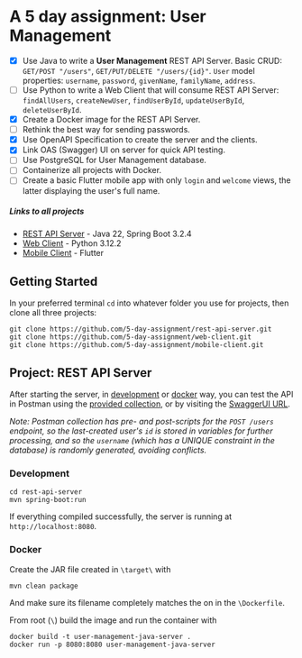 # A 5 day assignment: User Management

- [X] Use Java to write a **User Management** REST API Server. Basic CRUD: `GET/POST "/users"`, `GET/PUT/DELETE "/users/{id}"`. `User` model properties: `username`, `password`, `givenName`, `familyName`, `address`.
- [ ] Use Python to write a Web Client that will consume REST API Server: `findAllUsers`, `createNewUser`, `findUserById`, `updateUserById`, `deleteUserById`.
- [X] Create a Docker image for the REST API Server.
- [ ] Rethink the best way for sending passwords.
- [X] Use OpenAPI Specification to create the server and the clients.
- [X] Link OAS (Swagger) UI on server for quick API testing.
- [ ] Use PostgreSQL for User Management database.
- [ ] Containerize all projects with Docker.
- [ ] Create a basic Flutter mobile app with only `login` and `welcome` views, the latter displaying the user's full name.

##### Links to all projects
- [REST API Server][rest-api-server] - Java 22, Spring Boot 3.2.4
- [Web Client][web-client] - Python 3.12.2
- [Mobile Client][mobile-client] - Flutter

[rest-api-server]: https://github.com/5-day-assignment/rest-api-server "Scroll down to getting started"
[web-client]: https://github.com/5-day-assignment/web-client "Go to Web Client repository"
[mobile-client]: https://github.com/5-day-assignment/mobile-client "Go to Mobile Client repository"

## Getting Started

In your preferred terminal `cd` into whatever folder you use for projects, then clone all three projects:
```shell
git clone https://github.com/5-day-assignment/rest-api-server.git
git clone https://github.com/5-day-assignment/web-client.git
git clone https://github.com/5-day-assignment/mobile-client.git
```

## Project: REST API Server

After starting the server, in [development](#development) or [docker](#docker) way, you can test the API in Postman using the [provided collection][postman-collection-file-link], or by visiting the [SwaggerUI URL][openapi-link].

*Note: Postman collection has pre- and post-scripts for the `POST /users` endpoint, so the last-created user's `id` is stored in variables for further processing, and so the `username` (which has a UNIQUE constraint in the database) is randomly generated, avoiding conflicts.*

[postman-collection-file-link]: ./user_management.postman_collection.json
[openapi-link]: http://localhost:8080/swagger-ui/index.html

### Development

```shell
cd rest-api-server
mvn spring-boot:run
```

If everything compiled successfully, the server is running at `http://localhost:8080`.

### Docker

Create the JAR file created in ` \target\ ` with
```shell
mvn clean package
```
And make sure its filename completely matches the on in the ` \Dockerfile `.

From root (` \ `) build the image and run the container with
```shell
docker build -t user-management-java-server .
docker run -p 8080:8080 user-management-java-server
```

